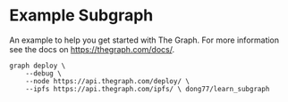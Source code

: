 # Example Subgraph

An example to help you get started with The Graph. For more information see the docs on https://thegraph.com/docs/.

```
graph deploy \
    --debug \
    --node https://api.thegraph.com/deploy/ \
    --ipfs https://api.thegraph.com/ipfs/ \ dong77/learn_subgraph

```